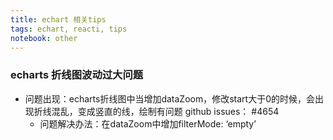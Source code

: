 ```yaml
---
title: echart 相关tips
tags: echart, reacti, tips
notebook: other
---
```


### echarts 折线图波动过大问题
- 问题出现：echarts折线图中当增加dataZoom，修改start大于0的时候，会出现折线混乱，变成竖直的线，绘制有问题 github issues： #4654
  - 问题解决办法：在dataZoom中增加filterMode: ‘empty’
